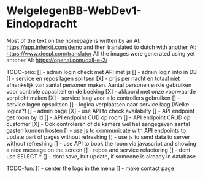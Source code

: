 # WelgelegenBB-WebDev1-Eindopdracht

Most of the text on the homepage is written by an AI: https://app.inferkit.com/demo and then translated to dutch with another AI: https://www.deepl.com/translator
All the images were generated using yet antoher AI: https://openai.com/dall-e-2/


TODO-prio:
[] - admin login check met API met js
[] - admin login info in DB
[] - service en repos lagen splitsen
[X] - prijs per nacht en totaal niet afhankelijk van aantal personen maken. Aantal personen enkle gebruiken voor controle capaciteit en de boeking
[X] - akkoord met onze voorwaarde verplicht maken
[X] - service laag voor alle controllers gebruiken
[] - service lagen opsplitsen
[] - logica verplaatsen naar service laag (Welke logica?)
[] - admin page
[X] - use API to check availabilty
[] - API endpoint get room by id
[] - API endpoint CUD op room
[] - API endpoint CRUD op customer
[X] - Ook controleren of de kamers wel het aangegeven aantal gasten kunnen hosten
[] - use js to communicate with API endpoints to update part of pages without refreshing
[] - use js to send data to server without refreshing
[] - use API to book the room via javascript and showing a nice message on the screen
[] - repos and service refactoring
[] - dont use SELECT *
[] - dont save, but update, if someone is already in database

TODO-fun:
[] - center the logo in the menu
[] - make contact page